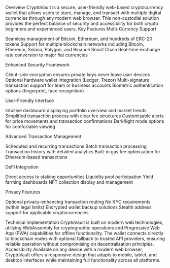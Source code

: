 Overview
CryptoVault is a secure, user-friendly web-based cryptocurrency wallet that allows users to store, manage, and transact with multiple digital currencies through any modern web browser. This non-custodial solution provides the perfect balance of security and accessibility for both crypto beginners and experienced users.
Key Features
Multi-Currency Support

Seamless management of Bitcoin, Ethereum, and hundreds of ERC-20 tokens
Support for multiple blockchain networks including Bitcoin, Ethereum, Solana, Polygon, and Binance Smart Chain
Real-time exchange rate conversion to major fiat currencies

Enhanced Security Framework

Client-side encryption ensures private keys never leave user devices
Optional hardware wallet integration (Ledger, Trezor)
Multi-signature transaction support for team or business accounts
Biometric authentication options (fingerprint, face recognition)

User-Friendly Interface

Intuitive dashboard displaying portfolio overview and market trends
Simplified transaction process with clear fee structures
Customizable alerts for price movements and transaction confirmations
Dark/light mode options for comfortable viewing

Advanced Transaction Management

Scheduled and recurring transactions
Batch transaction processing
Transaction history with detailed analytics
Built-in gas fee optimization for Ethereum-based transactions

DeFi Integration

Direct access to staking opportunities
Liquidity pool participation
Yield farming dashboards
NFT collection display and management

Privacy Features

Optional privacy-enhancing transaction routing
No KYC requirements (within legal limits)
Encrypted wallet backup solutions
Stealth address support for applicable cryptocurrencies

Technical Implementation
CryptoVault is built on modern web technologies, utilizing WebAssembly for cryptographic operations and Progressive Web App (PWA) capabilities for offline functionality. The wallet connects directly to blockchain nodes with optional fallback to trusted API providers, ensuring reliable operation without compromising on decentralization principles.
Accessibility
Available on any device with a modern web browser, CryptoVault offers a responsive design that adapts to mobile, tablet, and desktop interfaces while maintaining full functionality across all platforms.
